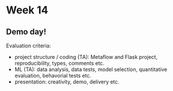 # Week 14

## Demo day!

Evaluation criteria:

* project structure / coding (TA): Metaflow and Flask project, reproducibility, types, comments etc.
* ML (TA): data analysis, data tests, model selection, quantitative evaluation, behavorial tests etc.
* presentation: creativity, demo, delivery etc.